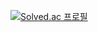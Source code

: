 [![Solved.ac
프로필](http://mazassumnida.wtf/api/v2/generate_badge?boj=백준아이디)](https://solved.ac/1000jjj)
